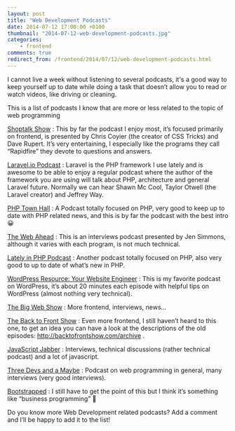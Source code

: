 ```yaml
---
layout: post
title: "Web Development Podcasts"
date: 2014-07-12 17:00:00 +0100
thumbnail: "2014-07-12-web-development-podcasts.jpg"
categories:
    - frontend
comments: true
redirect_from: /frontend/2014/07/12/web-development-podcasts.html
---
```

I cannot live a week without listening to several podcasts, it's a good way to keep yourself up to date while doing a task that doesn’t allow you to read or watch videos, like driving or cleaning.

This is a list of podcasts I know that are more or less related to the topic of web programming

[Shoptalk Show](http://shoptalkshow.com/)
: This by far the podcast I enjoy most, it’s focused primarily on frontend, is presented by Chris Coyier (the creator of CSS Tricks) and Dave Rupert. It’s very entertaining, I especially like the programs they call “Rapidfire” they devote to questions and answers.

[Laravel.io Podcast](http://www.buzzsprout.com/11908)
: Laravel is the PHP framework I use lately and is awesome to be able to enjoy a regular podcast where the author of the framework you are using will talk about PHP, architecture and general Laravel future. Normally we can hear Shawn Mc Cool, Taylor Otwell (the Laravel creator) and Jeffrey Way.

[PHP Town Hall](http://phptownhall.com/)
: A Podcast totally focused on PHP, very good to keep up to date with PHP related news, and this is by far the podcast with the best intro 😀

[The Web Ahead](http://5by5.tv/webahead)
: This is an interviews podcast presented by Jen Simmons, although it varies with each program, is not much technical.

[Lately in PHP Podcast](http://www.phpclasses.org/blog/category/podcast/)
: Another podcast totally focused on PHP, also very good to up to date of what’s new in PHP.

[WordPress Resource: Your Website Engineer](http://yourwebsiteengineer.com/)
: This is my favorite podcast on WordPress, it’s about 20 minutes each episode with helpful tips on WordPress (almost nothing very technical).

[The Big Web Show](http://www.muleradio.net/thebigwebshow/)
: More frontend, interviews, news…

[The Back to Front Show](http://backtofrontshow.com/)
: Even more frontend, I still haven’t heard to this one, to get an idea you can have a look at the descriptions of the old episodes: http://backtofrontshow.com/archive .

[JavaScript Jabber](http://javascriptjabber.com/)
: Interviews, technical discussions (rather technical podcast) and a lot of javascript.

[Three Devs and a Maybe](http://threedevsandamaybe.com/)
: Podcast on web programming in general, many interviews (very good interviews).

[Bootstrapped](http://bootstrapped.fm/)
: I still have to get the point of this but I think it’s something like “business programming” 🙂



Do you know more Web Development related podcasts? Add a comment and I’ll be happy to add it to the list!
